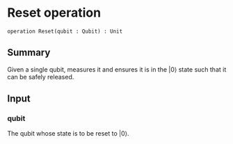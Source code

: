 # Reset operation

`operation Reset(qubit : Qubit) : Unit`

## Summary
Given a single qubit, measures it and ensures it is in the |0⟩ state
such that it can be safely released.

## Input
### qubit
The qubit whose state is to be reset to |0⟩.

